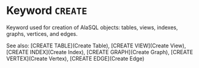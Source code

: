 # Keyword `CREATE`

Keyword used for creation of AlaSQL objects: tables, views, indexes, graphs, vertices, and edges.

See also: [CREATE TABLE](Create Table), [CREATE VIEW](Create View), [CREATE INDEX](Create Index), [CREATE GRAPH](Create Graph), [CREATE VERTEX](Create Vertex), [CREATE EDGE](Create Edge)